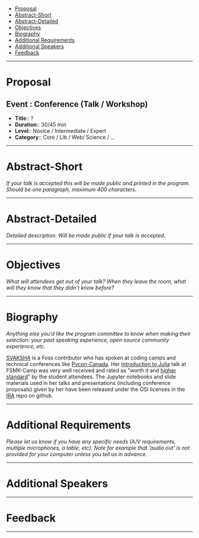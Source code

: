 + [Proposal](#proposal)
+ [Abstract-Short](#abstract-short) 
+ [Abstract-Detailed](#abstract-detailed)
+ [Objectives](#objectives)
+ [Biography](#biography)
+ [Additional Requirements](#additional-requirements)
+ [Additional Speakers](#additional-speakers)
+ [Feedback](#feedback)

----

# Proposal

## Event : Conference (Talk / Workshop)

+ __Title__:: ?
+ __Duration__:: 30/45 min
+ __Level__:: Novice / Intermediate / Expert
+ __Category__:: Core / Lib / Web/ Science / ...

----

# Abstract-Short 
*If your talk is accepted this will be made public and printed in the program. Should be one paragraph, maximum 400 characters.*


----

# Abstract-Detailed
*Detailed description. Will be made public if your talk is accepted.*

----

# Objectives
*What will attendees get out of your talk? When they leave the room, what will they know that they didn't know before?*


----

# Biography
*Anything else you'd like the program committee to know when making their selection: your past speaking experience, open source community experience, etc.*

[SVAKSHA](http://svaksha.com/pages/Bio) is a Foss contributor who has spoken at coding camps and technical conferences like [Pycon-Canada](http://2012.pycon.ca/talk/29). Her [Introduction to Julia](http://nbviewer.ipython.org/github/svaksha/ira/blob/master/2015-07-fsmkcamp/00_index.ipynb) talk at FSMK-Camp was very well received and rated as "worth it and [higher standard](http://harikavreddy.blogspot.in/2015/07/i-always-wanted-my-holidays-to-be.html)" by the student attendees. 
The Jupyter notebooks and slide materials used in her talks and presentations (including conference proposals) given by her have been released under the OSI licenses in the [IRA](http://svaksha.github.io/ira) repo on github.

----

# Additional Requirements
*Please let us know if you have any specific needs (A/V requirements, multiple microphones, a table, etc). Note for example that 'audio out' is not provided for your computer unless you tell us in advance.*

----

# Additional Speakers

----

# Feedback

----

